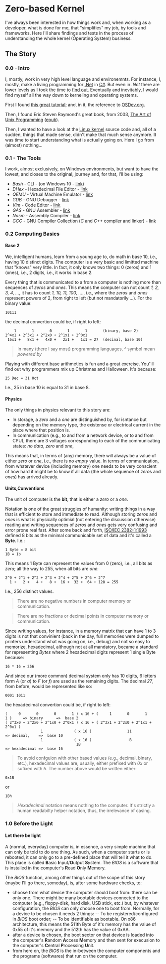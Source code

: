 # Zero-based Kernel

I've always been interested in how things work and, when working as a developer, what is done for me, that "simplifies" my job, by tools and frameworks. Here I'll share findings and tests in the process of understanding the whole kernel (Operating System) business.

## The Story

### 0.0 - Intro

I, mostly, work in very high level language and environemnts. For instance, I, mostly, make a living programming for [.Net](https://www.microsoft.com/net) in [C#](https://docs.microsoft.com/en-us/dotnet/csharp/). But even in *.Net* there are lower levels as I took the time to [find out](http://babil.bigsbyspot.org/). Eventually and inevitably, I would find myself all the way down to kerneling and operating systems. 

First I found [this great tutorial](https://github.com/cfenollosa/os-tutorial); and, in it, the reference to [OSDev.org](https://www.osdev.org/).

Then, I found Eric Steven Raymond's great book, from 2003, [The Art of Unix Programming](http://www.catb.org/esr/writings/taoup/html/index.html) ([epub](https://github.com/bjut-hz/E-Books/blob/master/linux/Eric%20S.%20Raymond-The%20Art%20of%20UNIX%20Programming-Addison-Wesley%20Professional%20%282003%29.epub)).

Then, I wanted to have a look at the [Linux kernel](https://github.com/torvalds/linux) source code and, all of a sudden, things that made sense, didn't make that much sense anymore. It was time to start understanding what is actually going on. Here I go from (almost) nothing...

### 0.1 - The Tools

I work, almost exclusively, on Windows environments, but want to have the lowest, and closes to the original, journey and, for that, I'll be using:

- *Bash* - CLI - (on Windows 10 - [link](https://tutorials.ubuntu.com/tutorial/tutorial-ubuntu-on-windows#0))
- *DHex* - Hexadecimal File Editor - [link](http://www.dettus.net/dhex/)
- *QEMU* - Virtual Machine Emulator - [link](https://www.qemu.org/)
- *GDB* - GNU Debugger - [link](https://www.gnu.org/software/gdb/)
- *Vim* - Code Editor - [link](https://www.vim.org/)
- *GAS* - GNU Assembler - [link](http://tigcc.ticalc.org/doc/gnuasm.html)
- *Nasm* - Assembly Compiler - [link](https://www.nasm.us/)
- *GCC* - GNU Compiler Collection (*C* and *C++* compiler and linker) - [link](https://gcc.gnu.org/)


### 0.2 Computing Basics

#### Base 2

We, intelligent humans, learn from a young age to, do math in base 10, i.e., having 10 distinct digits. The computer is a very basic and limitted machine that "knows" very little. In fact, it only knows two things: 0 (zeros) and 1 (ones), i.e., 2 digits, i.e., it works in base 2.

Every thing that is communicated to a from a computer is nothing more than sequences of *zeros* and *ones*. This means the computer can not count *1, 2, 3, 4, ...*, it has to count *1, 10, 11, 100, ...*., i.e., where the *zeros* and *ones* represent powers of 2, from right to left (but not mandatorily ...). For the binary value:
```
10111
```
the decimal convertion could be, if right to left:
```
    1       1       0       1       1       (binary, base 2)
2^4x1 + 2^3x1 + 2^2x0 + 2^1x1 + 2^0x1
 16x1 +   8x1 +   4x0 +   2x1 +   1x1 = 27  (decinal, base 10)
```
> In many (there I say most) programming languages, *^* symbol mean *powered by*

Playing with different base arithmetics is fun and a great exercise. You''ll find out why programmers mix up Christmas and Halloween. It's because:
```
25 Dec = 31 Oct
```
I.e., 25 in base 10 is equal to 31 in base 8.


#### Physics

The only things in physics relevant to this story are:
- In storage, a *zero* and a *one* are distinguished by, for isntance but depending on the memory type, the existense or electrical current in the place where that position is.
- In communication (e.g., to and from a network device, or to and from CPU), there are 3 voltages corresponding to each of the communicating states: *no data*, *zero* and *one*,

This means that, in terms of (any) memory, there will always be a value of either *zero* or *one*, i.e., there is no *empty* value. In terms of communication, from whatever device (including memory) one needs to be very conscient of how hard it might be to know if all data (the whole sequence of *zero*s and *one*s) has arrived already.

#### Units,Conventions

The unit of computer is the **bit**,  that is either a *zero* or a *one*.

Notation is one of the great struggles of humanity: writing things in a way that is efficient to store and immediate to read. Although storing *zero*s and *one*s is what is physically optimial (not entering the discussion otherwise) reading and writing sequences of *zero*s and *one*s gets very confusing and error prone real fast. After some back and forth, [ISO/IEC 2382-1:1993](https://www.iso.org/obp/ui/#iso:std:iso-iec:2382:-1:ed-3:v1:en) defined 8 bits as the minimal communicable set of data and it's called a **Byte**. I.e.:
```
1 Byte = 8 bit
1B = 1b
```

This means 1 Byte can represent the values from 0 (zero), i.e., all bits as *zero*; all the way to 255, when all bits are *one*:
```
2^0 + 2^1 + 2^2 + 2^3 + 2^4 + 2^5 + 2^6 + 2^7
  1 +   2 +   4 +   8 +  16 +  32 +  64 + 128 = 255
```
I.e., 256 distinct values.

> There are no negative numbers in computer memory or communication.

> There are no fractions or decimal points in computer memory or communication.

Since writing values, for instance, in a memory matrix that can have 1 to 3 digits is not that convinient (back in the day, full memories were dumped to printers understand what was going on, i.e., debug) and not so easy to memorize, hexadecimal, although not at all mandatory, became a standard for representing *Bytes* where 2 hexadecimal digits represent 1 single Byte because:
```
16 * 16 = 256
```

And since our (more common) decimal system only has 10 digits, 6 letters form *A* (or *a*) to *F* (or *f*) are used as the remaining digits. The decimal *27*, from before, would be represented like so:
```
0001 1011
```
the hexadecimal convertion could be, if right to left:
```
(     0       0       0       1 ) x 16 + (     1       0       1       1 )     => binary      =>  base 2
( 2^3x0 + 2^2x0 + 2^1x0 + 2^0x1 ) x 16 + ( 2^3x1 + 2^2x0 + 2^1x1 + 2^0x1 )
                1              ( x 16 )                11                      => decimal,    =>  base 10
                1              ( x 16 )                 B
                                1B                                             => hexadecimal =>  base 16
```

> To avoid confguion with other based values (e.g., decimal, binary, etc.), hexadecimal values are, usually, either prefixed with *0x* or sufixed with *h*. The number above would be written either:
```
0x1B
```
or
```
1Bh
```

> *Hexadecimal* notation means nothing to the computer. It's strictly a human readabilty helper notation, thus, the irrelevance of casing.


### 1.0 Before the Light

#### Let there be light

A (normal, everyday) computer is, in essence, a very simple machine that can only be told to do one thing. As such, when a computer starts or is rebooted, it can only go to a pre-defined place that will tell it what to do. This place is called **B**asic **I**nput/**O**utput **S**ystem. The *BIOS* is a software that is installed in the computer's **R**ead **O**nly **M**emory. 

The *BIOS* function, among other things out of the scope of this story (maybe I'll go there, someday), is, after some hardware checks, to: 
- choose from what device the computer should boot from: there can be only one. There might be many bootable devices connected to the computer (e.g., floppy-disk, hard disk, USB stick, etc.) but, by whatever configuration, the *BIOS* can only choose one to boot from. Normally, for a device to be chosen it needs 2 things:
-- To be registered/configured in *BIOS* boot order;
-- To be identifiable as bootable. On x86 architecture, this means the 511th Byte of it's memory has the value of 0x55 of it's memory and the 512th has the value of 0xAA.
- after a device is chosen, the boot sector on that device is loaded into the computer's **R**andom **A**ccess **M**emory and then sent for execusion to the computer's **C**entral **P**rocessing **U**nit.
- from here on, the *BIOS* is the in-between the computer components and the programs (softwares) that run on the computer.


